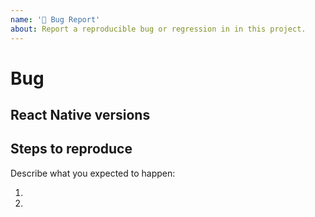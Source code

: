 ```yaml
---
name: '🐛 Bug Report'
about: Report a reproducible bug or regression in in this project.
---
```


# Bug

<!--
  Please provide a clear and concise description of what the bug is.
  Include screenshots if needed.
-->

## React Native versions

<!--
  Please specify from and to which versions you are upgrading.
-->

## Steps to reproduce

<!--
 Issues without reproduction steps or code are likely to stall.
-->

Describe what you expected to happen:

1.

2.
